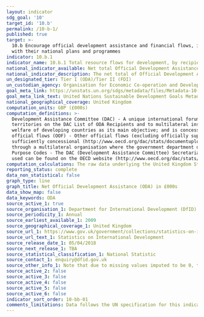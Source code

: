 ```yaml
---
layout: indicator
sdg_goal: '10'
target_id: '10.b'
permalink: /10-b-1/
published: true
target: >-
  10.b Encourage official development assistance and financial flows, including foreign direct investment, to States where the need is greatest, in particular least developed countries, African countries, small island developing States and landlocked developing countries, in accordance
  with their national plans and programmes
indicator: 10.b.1
indicator_name: 10.b.1 Total resource flows for development, by recipient and donor countries and type of flow (e.g. official development assistance, foreign direct investment and other flows)
national_indicator_available: Net total Official Development Assistance (ODA), by recipient and donor countries and type of flow
national_indicator_description: The net total of Official Development Assistance from the United Kingdom around the world.
un_designated_tier: Tier I (ODA)/Tier II (FDI)
un_custodian_agency: Organisation for Economic Co-operation and Development (OECD)
goal_meta_link: https://unstats.un.org/sdgs/metadata/files/Metadata-10-0B-01.pdf 
goal_meta_link_text: United Nations Sustainable Development Goals Metadata (PDF 202 KB)
national_geographical_coverage: United Kingdom
computation_units: GBP (£000s)
computation_definitions: >-
  Development Assistance Committee (DAC) - A unique international forum of many of the largest funders of aid, including 30 DAC Members. The World Bank, IMF and UNDP participate as observers. Official development assistance (ODA) - The DAC defines ODA as “those flows to countries and
  territories on the DAC List of ODA Recipients and to multilateral institutions which are i) provided by official agencies, including state and local governments, or by their executive agencies; and ii) each transaction is administered with the promotion of the economic development and
  welfare of developing countries as its main objective; and is concessional in character and conveys a grant element of at least 25 per cent (calculated at a rate of discount of 10 per cent) (http://www.oecd.org/dac/stats/officialdevelopmentassistancedefinitionandcoverage.htm). Other
  official flows (OOF) - Other official flows (excluding officially supported export credits) are defined as transactions by the official sector which do not meet the conditions for eligibility as ODA, either because they are not primarily aimed at development, or because they are not
  sufficiently concessional (http://www.oecd.org/dac/stats/documentupload/DCDDAC(2016)3FINAL.pdf - Para 24). Bilateral Aid -  Bilateral aid covers all aid provided by donor countries when the recipient country, sector or project is known. Bilateral aid also includes aid that is channelled
  through a multilateral organisation where the government department determines the country, sector or theme that the funds will be spent on. Multilateral Aid -  This is aid delivered in the form of core contributions to organisations on the DAC List of Multilateral Organisations.
  Purpose Codes - The DAC (Development Assistance Committee) Secretariat maintains various code lists which are used by donors to report on their aid flows to the DAC databases.  In addition, these codes are used to classify information in the DAC databases. The sector classification codes
  used can be found on the OECD website (http://www.oecd.org/dac/stats/purposecodessectorclassification.htm).
computation_calculations: The raw data underlying the United Kingdom Statistics on International Development was summed around appropriate aid description CRS codes, bilateral and multilateral classification, donor recipient countries, and type of aid codes.
reporting_status: complete
data_non_statistical: false
graph_type: line
graph_title: Net Official Development Assistance (ODA) in £000s
data_show_map: false
data_keywords: ODA
source_active_1: true
source_organisation_1: Department for International Development (DfID)
source_periodicity_1: Annual
source_earliest_available_1: 2009
source_geographical_coverage_1: United Kingdom
source_url_1: https://www.gov.uk/government/collections/statistics-on-international-development
source_url_text_1: Statistics on International Development
source_release_date_1: 05/04/2018
source_next_release_1: TBA
source_statistical_classification_1: National Statistic
source_contact_1: enquiry@dfid.gov.uk
source_other_info_1: Note that due to missing values imputed to be 0, the total of all assistance provided by country will be lower than the total of all assistance provided by DAC code.
source_active_2: false
source_active_3: false
source_active_4: false
source_active_5: false
source_active_6: false
indicator_sort_order: 10-bb-01
comments_limitations: Data follows the UN specification for this indicator. This indicator has not been identified in collaboration with topic experts.
---
```

